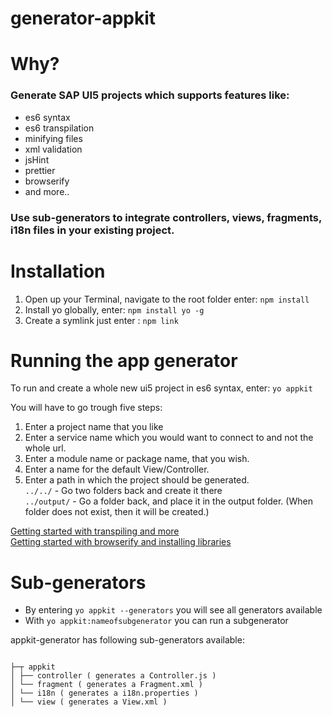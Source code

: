 # generator-appkit

# Why?

<h3> Generate SAP UI5 projects which supports features like:</h3>


- es6 syntax
- es6 transpilation <br>
- minifying files<br>
- xml validation<br>
- jsHint <br>
- prettier <br>
- browserify<br>
- and more.. <br>

<h3> Use sub-generators to integrate controllers, views, fragments, i18n files in your existing project. </h3>


# Installation

1. Open up your Terminal, navigate to the root folder enter: ```npm install ```
2. Install yo globally, enter: ```npm install yo -g```
3. Create a symlink just enter :  ```npm link```

# Running the app generator

To run and create a whole new ui5 project in es6 syntax, enter: ```yo appkit ```

You will have to go trough five steps:

1. Enter a project name that you like
2. Enter a service name which you would want to connect to and not the whole url.
3. Enter a module name or package name, that you wish.
4. Enter a name for the default View/Controller.
5. Enter a path in which the project should be generated. <br>
      ```../../```  - Go two folders back and create it there <br>
      ``` ../output/ ``` - Go a folder back, and place it in the output folder. (When folder does not exist, then it will be created.)
 

[Getting started with transpiling and more](./generators/app/templates/README.md) <br>
[Getting started with browserify and installing libraries](./generators/app/templates/WebContent/libraries/README.md)


# Sub-generators



* By entering ```yo appkit --generators``` you will see all generators available
* With ```yo appkit:nameofsubgenerator``` you can run a subgenerator


appkit-generator has following sub-generators available:

```

├─┬ appkit
│ ├── controller ( generates a Controller.js )
│ └── fragment ( generates a Fragment.xml )
│ └── i18n ( generates a i18n.properties )
│ └── view ( generates a View.xml )
```


